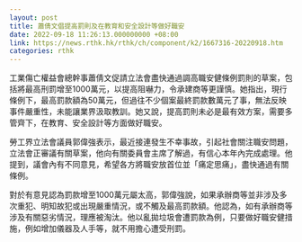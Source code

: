 ```yaml
---
layout: post
title: 蕭倩文倡提高罰則及在教育和安全設計等做好職安
date: 2022-09-18 11:26:13.000000000 +08:00
link: https://news.rthk.hk/rthk/ch/component/k2/1667316-20220918.htm
categories: rthk
---
```


工業傷亡權益會總幹事蕭倩文促請立法會盡快通過調高職安健條例罰則的草案，包括將最高刑罰增至1000萬元，以提高阻嚇力，令承建商等更謹慎。她指出，現行條例下，最高罰款額為50萬元，但過往不少個案最終罰款數萬元了事，無法反映事件嚴重性，未能讓業界汲取教訓。她又說，提高罰則未必是最有效方案，需要多管齊下，在教育、安全設計等方面做好職安。

勞工界立法會議員郭偉強表示，最近接連發生不幸事故，引起社會關注職安問題，立法會正審議有關草案，他向有關委員會主席了解過，有信心本年內完成處理。他提到，議會內有不同意見，希望各方將職安放首位並「痛定思痛」，盡快通過有關條例。

對於有意見認為罰款增至1000萬元屬太高，郭偉強說，如果承辦商等並非涉及多次重犯、明知故犯或出現嚴重情況，或不觸及最高罰款額。他認為，如有承辦商等涉及有關惡劣情況，理應被淘汰。他以亂拋垃圾會遭罰款為例，只要做好職安健措施，例如增加儀器及人手等，就不用擔心遭受刑罰。

